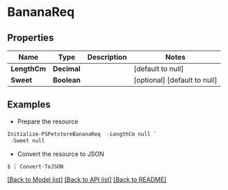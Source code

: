 # BananaReq
## Properties

Name | Type | Description | Notes
------------ | ------------- | ------------- | -------------
**LengthCm** | **Decimal** |  | [default to null]
**Sweet** | **Boolean** |  | [optional] [default to null]

## Examples

- Prepare the resource
```powershell
Initialize-PSPetstoreBananaReq  -LengthCm null `
 -Sweet null
```

- Convert the resource to JSON
```powershell
$ | Convert-ToJSON
```

[[Back to Model list]](../README.md#documentation-for-models) [[Back to API list]](../README.md#documentation-for-api-endpoints) [[Back to README]](../README.md)

